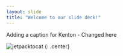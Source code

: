 ```yaml
---
layout: slide
title: "Welcome to our slide deck!"
---
```


Adding a caption for Kenton - Changed here

![jetpacktocat](https://octodex.github.com/images/jetpacktocat.png)
{: .center}
